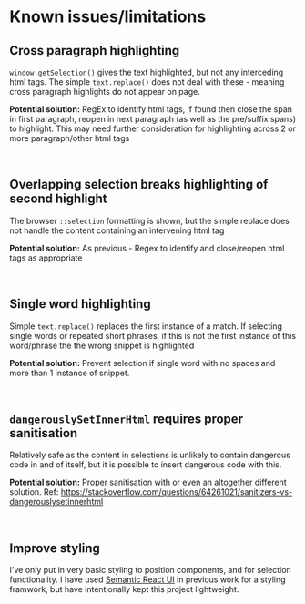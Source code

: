 <h1>Known issues/limitations</h1>

<h2>Cross paragraph highlighting</h2>
<p> <code>window.getSelection()</code> gives the text highlighted, but not any interceding html tags. The simple <code>text.replace()</code> does not deal with these - meaning cross paragraph highlights do not appear on page. </p>
<p><b>Potential solution:</b> RegEx to identify html tags, if found then close the span in first paragraph, reopen in next paragraph (as well as the pre/suffix spans) to highlight. This may need further consideration for highlighting across 2 or more paragraph/other html tags</p>

<br />

<h2>Overlapping selection breaks highlighting of second highlight</h2>
<p>The browser <code>::selection</code> formatting is shown, but the simple replace does not handle the content containing an intervening html tag</p>
<p><b>Potential solution:</b> As previous - Regex to identify and close/reopen html tags as appropriate</p>

<br />

<h2>Single word highlighting</h2>
<p>Simple <code>text.replace()</code> replaces the first instance of a match. If selecting single words or repeated short phrases, if this is not the first instance of this word/phrase the the wrong snippet is highlighted</p>
<p><b>Potential solution:</b> Prevent selection if single word with no spaces and more than 1 instance of snippet.</p>

<br />

<h2><code>dangerouslySetInnerHtml</code> requires proper sanitisation</h2>
<p>Relatively safe as the content in selections is unlikely to contain dangerous code in and of itself, but it is possible to insert dangerous code with this.  </p>
<p><b>Potential solution:</b> Proper sanitisation with or even an altogether different solution. Ref: <a href='https://stackoverflow.com/questions/64261021/sanitizers-vs-dangerouslysetinnerhtml'>https://stackoverflow.com/questions/64261021/sanitizers-vs-dangerouslysetinnerhtml</a></p>

<br />

<h2>Improve styling</h2>
<p>I've only put in very basic styling to position components, and for selection functionality. I have used <a href='https://react.semantic-ui.com'>Semantic React UI</a> in previous work for a styling framwork, but have intentionally kept this project lightweight.</p>

